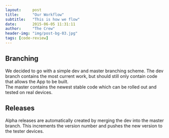 ```yaml
---
layout:     post
title:      "Our Workflow"
subtitle:   "This is how we flow"
date:       2015-06-05 11:31:11
author:     "The Crew"
header-img: "img/post-bg-03.jpg"
tags: [code-review]
---
```


## Branching
We decided to go with a simple dev and master branching scheme. The dev branch contains the most current work, but should still only contain code that allows the App to be built.<br>
The master contains the newest stable code which can be rolled out and tested on real devices. 

## Releases
Alpha releases are automatically created by merging the dev into the master branch. This increments the version number and pushes the new version to the tester devices.